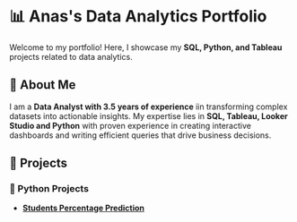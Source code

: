 # 📊 Anas's Data Analytics Portfolio  

Welcome to my portfolio! Here, I showcase my **SQL, Python, and Tableau** projects related to data analytics.  

## 🔹 About Me  
I am a **Data Analyst with 3.5 years of experience** iin transforming complex datasets into actionable insights. My expertise lies in **SQL, Tableau, Looker Studio and Python** with proven experience in creating interactive dashboards and writing efficient queries that drive business decisions.  

## 🔹 Projects  
### **🐍 Python Projects**  
- **[Students Percentage Prediction](https://raw.githubusercontent.com/anasshekha/Anas-Portfolio/refs/heads/main/supervised%20learning-.ipynb)**


